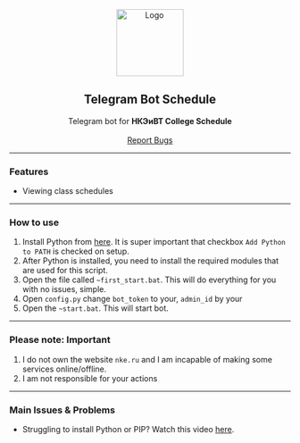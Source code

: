 
<div align="center">
  <a href="https://github.com/plowside/Telegram-Bot-Schedule">
    <img src="https://module.collegeschedule.ru/logo.svg" alt="Logo" width="120" height="120">
  </a>
  
  <h2 align="center">Telegram Bot Schedule</h3>

  <p align="center">
    Telegram bot for <b>НКЭиВТ College Schedule</b>
    <br/>
    <br/>
    <a href="https://github.com/plowside/Telegram-Bot-Schedule/issues">Report Bugs</a>
    
  </p>
</div>
  
---------------------------------------

### Features
* Viewing class schedules

---------------------------------------

### How to use

1. Install Python from <a href="https://www.python.org/ftp/python/3.11.3/python-3.11.3-amd64.exe">here</a>. It is super important that checkbox `Add Python to PATH` is checked on setup.
2. After Python is installed, you need to install the required modules that are used for this script. 
3. Open the file called `~first_start.bat`. This will do everything for you with no issues, simple.
4. Open `config.py` change `bot_token` to your, `admin_id` by your
5. Open the `~start.bat`. This will start bot.

---------------------------------------
### Please note: Important
1. I do not own the website `nke.ru` and I am incapable of making some services online/offline.
2. I am not responsible for your actions

---------------------------------------
### Main Issues & Problems

* Struggling to install Python or PIP? Watch this video <a href="https://youtu.be/dYfKJMPNMDw?t=52">here</a>. 
